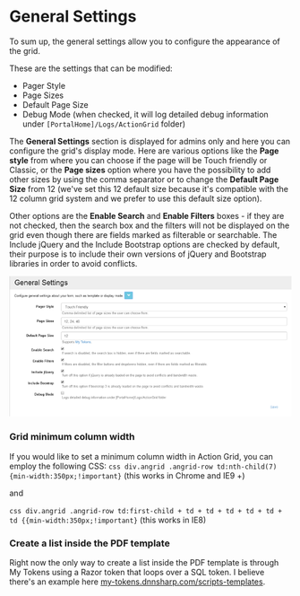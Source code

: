 # General Settings

To sum up, the general settings allow you to configure the appearance of the grid.

These are the settings that can be modified:
* Pager Style
* Page Sizes
* Default Page Size
* Debug Mode (when checked, it will log detailed debug information under `[PortalHome]/Logs/ActionGrid` folder)

The **General Settings** section is displayed for admins only and here you can configure the grid's display mode. Here are various options like the **Page style** from where you can choose if the page will be Touch friendly or Classic, or the **Page sizes** option where you have the possibility to add other sizes by using the comma separator or to change the **Default Page Size** from 12 (we've set this 12 default size because it's compatible with the 12 column grid system and we prefer to use this default size option).

Other options are the **Enable Search** and **Enable Filters** boxes - if they are not checked, then the search box and the filters will not be displayed on the grid even though there are fields marked as filterable or searchable. The Include jQuery and the Include Bootstrap options are checked by default, their purpose is to include their own versions of jQuery and Bootstrap libraries in order to avoid conflicts.

![settings page](images/settings.png)

### Grid minimum column width

If you would like to set a minimum column width in Action Grid, you can employ the following CSS:
``css
div.angrid .angrid-row td:nth-child(7) {min-width:350px;!important}`` (this works in Chrome and IE9 +)

and

``css
div.angrid .angrid-row td:first-child + td + td + td + td + td + td {{min-width:350px;!important}`` (this works in IE8)


### Create a list inside the PDF template

Right now the only way to create a list inside the PDF template is through My Tokens using a Razor token that loops over a SQL token. I believe there's an example here [my-tokens.dnnsharp.com/scripts-templates](http://my-tokens.dnnsharp.com/scripts-templates).